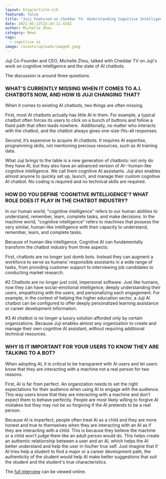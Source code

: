 ```yaml
---
layout: blog/article.njk
featured: false
title: "Juji Featured on Cheddar TV: Understanding Cognitive Intelligence"
date: 2021-05-13T23:24:11.434Z
author: Michelle Zhou
category: News
tags:
  - cognitive ai
image: /assets/uploads/image0.jpeg
---
```

Juji Co-Founder and CEO, Michelle Zhou, talked with Cheddar TV on Juji's work on cognitive intelligence and the state of AI chatbots. 

The discussion is around three questions. 

### **WHAT'S CURRENTLY MISSING WHEN IT COMES TO A.I. CHATBOTS NOW, AND HOW IS JUJI CHANGING THAT?**

When it comes to existing AI chatbots, two things are often missing.  

First, most AI chatbots actually has little AI in them. For example, a typical chatbot often forces its users to click on a bunch of buttons and follow a fixed path that often leads nowhere.  Additionally, no matter who interacts with the chatbot, and the chatbot always gives one-size-fits-all responses. 

Second, it’s expensive to acquire AI chatbots. It requires AI expertise, programming skills, not mentioning precious resources, such as AI training data. 

What Juji brings to the table is a new generation of chatbots: not only do they have AI, but they also have an advanced version of AI--human-like cognitive intelligence. We call them cognitive AI assistants. Juji also enables almost anyone to quickly set up, launch, and manage their custom cognitive AI chatbot. No coding is required and no technical skills are required. 

### **HOW DO YOU DEFINE 'COGNITIVE INTELLIGENCE'? WHAT ROLE DOES IT PLAY IN THE CHATBOT INDUSTRY?**

In our human world, "cognitive intelligence" refers to our human abilities to understand, remember, learn, complete tasks, and make decisions. In the machine world, "cognitive intelligence" refers to machines that possess the very similar, human-like intelligence with their capacity to understand, remember, learn, and complete tasks. 

Because of human-like intelligence, Cognitive AI can fundamentally transform the chatbot industry from three aspects:  

First,  chatbots are no longer just dumb bots. Instead they can augment a workforce to serve as humans’ responsible assistants in a wide range of tasks, from providing customer support to interviewing job candidates to conducting market research.

\#2 Chatbots are no longer just cold, impersonal software. Just like humans, now they can have social-emotional intelligence, deeply understanding their users, empathizing with the users, and personalizing each engagement. For example, in the context of helping the higher education sector, a Juji AI chatbot can be configured to offer deeply personalized learning assistance or career development information.

\#3 AI chatbot is no longer a luxury solution afforded only by certain organizations. Because Juji enables almost any organization to create and manage their own cognitive AI assistant, without requiring additional technical resources. 

### **WHY IS IT IMPORTANT FOR YOUR USERS TO KNOW THEY ARE TALKING TO A BOT?**

When adopting AI, it is critical to be transparent with AI users and let users know that they are interacting with a machine not a real person for two reasons. 

First, AI is far from perfect. An organization needs to set the right expectations for their audience when using AI to engage with the audience. This way users know that they are interacting with a machine and don’t expect them to behave perfectly. People are most likely willing to forgive AI mistakes but they may not be so forgiving if the AI pretends to be a real person. 

Because AI is imperfect, people often treat AI as a child and they are more honest and true to themselves when they are interacting with an AI as if they are interacting with a child. This is because they believe the machine or a child won't judge them like an adult person would do. This helps create an authentic relationship between a user and an AI, which helps the AI better understand and help the user in his/her true self. Just imagine that if AI tries help a student to find a major or a career development path, the authenticity of the student would help AI make better suggestions that suit the student and the student's true characteristics. 

The [full interview](https://cheddar.com/media/understanding-cognitive-intelligence-and-the-state-of-a-i-chatbots) can be viewed online.